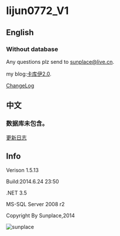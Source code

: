 lijun0772_V1
=================
## English

### Without database

Any questions plz send to [sunplace@live.cn](mailto:sunplace@live.cn).

my blog:[卡库伊2.0](http://kkii.org).

[ChangeLog](ChangeLog.md)

## 中文

### 数据库未包含。

[更新日志](ChangeLog.md)

## Info

Verison 1.5.13

Build:2014.6.24 23:50

.NET 3.5

MS-SQL Server 2008 r2

Copyright By Sunplace,2014

![sunplace](http://kkii.org/copyright_by_sunplace.png)
